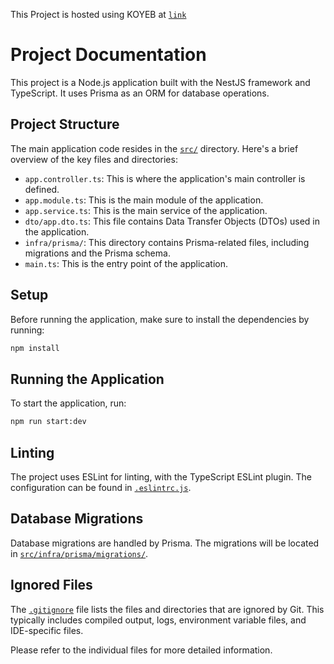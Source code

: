 This Project is hosted using KOYEB at [`link`](https://dual-lindsay-manav81101-d2c3f9f9.koyeb.app/)

# Project Documentation

This project is a Node.js application built with the NestJS framework and TypeScript. It uses Prisma as an ORM for database operations.

## Project Structure

The main application code resides in the [`src/`]('./data-neuron-backend/src/') directory. Here's a brief overview of the key files and directories:

- `app.controller.ts`: This is where the application's main controller is defined.
- `app.module.ts`: This is the main module of the application.
- `app.service.ts`: This is the main service of the application.
- `dto/app.dto.ts`: This file contains Data Transfer Objects (DTOs) used in the application.
- `infra/prisma/`: This directory contains Prisma-related files, including migrations and the Prisma schema.
- `main.ts`: This is the entry point of the application.

## Setup

Before running the application, make sure to install the dependencies by running:

```sh
npm install
```

## Running the Application

To start the application, run:

```sh
npm run start:dev
```

## Linting

The project uses ESLint for linting, with the TypeScript ESLint plugin. The configuration can be found in [`.eslintrc.js`](command:_github.copilot.openSymbolInFile?%5B%22.eslintrc.js%22%2C%22.eslintrc.js%22%5D '.eslintrc.js').

## Database Migrations

Database migrations are handled by Prisma. The migrations will be located in [`src/infra/prisma/migrations/`](command:_github.copilot.openRelativePath?%5B%7B%22scheme%22%3A%22file%22%2C%22authority%22%3A%22%22%2C%22path%22%3A%22%2Fmnt%2Fsda1%2Fprojs%2Fdata-neuron-backend%2Fsrc%2Finfra%2Fprisma%2Fmigrations%2F%22%2C%22query%22%3A%22%22%2C%22fragment%22%3A%22%22%7D%5D '/mnt/sda1/projs/data-neuron-backend/src/infra/prisma/migrations/').

## Ignored Files

The [`.gitignore`](.gitignore) file lists the files and directories that are ignored by Git. This typically includes compiled output, logs, environment variable files, and IDE-specific files.

Please refer to the individual files for more detailed information.
